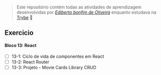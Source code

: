 > Este repositório contém todas as atividades de aprendizagem desenvolvidas por _[Ediberto bonfim de Oliveira](https://www.linkedin.com/in/ediberto-b-oliveira-872926178/)_ enquanto estudava na [Trybe](https://www.betrybe.com/) :rocket:

## Exercicio

#### Bloco 13: React

- [ ] 13-1: Ciclo de vida de componentes em React
- [ ] 13-2: React Router
- [ ] 13-3: Projeto - Movie Cards Library CRUD